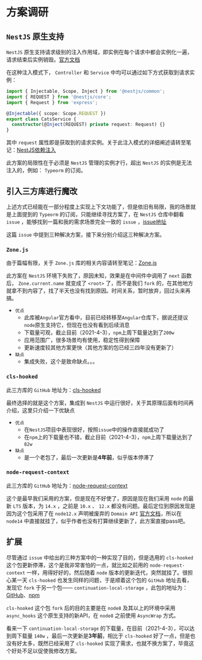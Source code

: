 # 方案调研

## `NestJS` 原生支持

`NestJS` 原生支持请求级别的注入作用域，即实例在每个请求中都会实例化一遍，请求结束后实例销毁。[官方文档](https://docs.nestjs.com/fundamentals/injection-scopes)

在这种注入模式下， `Controller` 和 `Service` 中均可以通过如下方式获取到请求实例：

``` typescript
import { Injectable, Scope, Inject } from '@nestjs/common';
import { REQUEST } from '@nestjs/core';
import { Request } from 'express';

@Injectable({ scope: Scope.REQUEST })
export class CatsService {
  constructor(@Inject(REQUEST) private request: Request) {}
}
```

其中 `request` 属性即是获取到的请求实例。关于此注入模式的详细阐述请转至笔记：[NestJS依赖注入](../../基础篇/依赖注入.md)

此方案的局限性在于必须是 `NestJS` 管理的实例才行，超出 `NestJS` 的实例是无法注入的，例如： `Typeorm` 的订阅。

## 引入三方库进行魔改

上述方式已经能在一部分程度上实现上下文功能了，但是依旧有局限，我的场景就是上面提到的 `Typeorm` 的订阅，只能继续寻找方案了，在 `NestJS` 仓库中翻看 `issue` ，能够找到一篇和我的需求场景完全一致的 `issue` ，[issue地址](https://github.com/nestjs/nest/issues/173)

这篇 `issue` 中提到三种解决方案，接下来分别介绍这三种解决方案。

### `Zone.js`

由于篇幅有限，关于 `Zone.js` 库的相关内容请转至笔记：[Zone.js](../../../常用库/Zone/README.md)

此方案在 `NestJS` 环境下失败了，原因未知，效果是在中间件中调用了 `next` 函数后， `Zone.current.name` 就变成了 `<root>` 了，而不是我们 `fork` 的，在其他地方就拿不到内容了，找了半天也没有找到原因。时间关系，暂时放弃，回过头来再搞。

* `优点`
  + 此库被`Angular`官方看中，目前已经转移至`Angular`仓库下，据说还提议`node`原生支持它，但现在也没有看到后续消息
  + 下载量可观，截止目前（2021-4-3），`npm`上周下载量达到了`200w`
  + 应用范围广，很多场景均有使用，稳定性得到保障
  + 更新速度较其他方案更快（其他方案的包已经三四年没有更新了）
* `缺点`
  + 集成失败，这个是致命缺点。。。

### `cls-hooked`

此三方库的 `GitHub` 地址为：[cls-hooked](https://github.com/jeff-lewis/cls-hooked)

最终选择的就是这个方案，集成到 `NestJS` 中运行很好，关于其原理后面有时间再介绍，这里只介绍一下优缺点

* `优点`
  + 在`NestJS`项目中表现很好，按照`issue`中的操作直接就成功了
  + 在`npm`上的下载量也不错，截止目前（2021-4-3），`npm`上周下载量达到了`82w`
* `缺点`
  + 是一个老包了，最后一次更新是**4年前**，似乎版本停滞了

### `node-request-context`

此三方库的 `GitHub` 地址为：[node-request-context](https://github.com/guyguyon/node-request-context)

这个是最早我们采用的方案，但是现在不好使了，原因是现在我们采用 `node` 的最新 `LTS` 版本，为 `14.x` ，之前是 `10.x` 、 `12.x` 都没有问题。最后定位到原因发现是因为这个包采用了在 `node12.x` 声明被废弃的 `Domain API` [官方文档](https://nodejs.org/docs/latest-v12.x/api/domain.html)，所以在 `node14` 中直接就挂了，似乎作者也没有打算继续更新了，此方案直接pass吧。

## 扩展

尽管通过 `issue` 中给出的三种方案中的一种实现了目的，但是选用的 `cls-hooked` 这个包更新停滞，这个是我非常害怕的一点，就比如之前用的 `node-request-context` 一样，用得好好的，然后随着 `node` 版本的更新迭代，突然就挂了。很担心某一天 `cls-hooked` 也发生同样的问题，于是顺着这个包的 `GitHub` 地址去看，发现它 `fork` 于另一个包—— `continuation-local-storage` ，此包的地址为：[GitHub](https://github.com/othiym23/node-continuation-local-storage)、[npm](https://www.npmjs.com/package/continuation-local-storage)

`cls-hooked` 这个包 `fork` 后的目的主要是在 `node8` 及其以上的环境中采用 `async_hooks` 这个原生支持的新API，在 `node8` 之前使用 `AsyncWrap` 方式。

看来一下 `continuation-local-storage` 的下载量，在目前（2021-4-3），可以达到周下载量 `140w` ，最后一次更新是**3年前**，相比于 `cls-hooked` 好了一点，但是也没有好太多，既然已经采用了 `cls-hooked` 实现了需求，也就不换方案了，毕竟这个好处不足以促使我修改方案。
